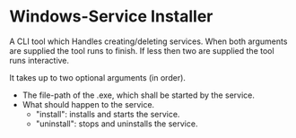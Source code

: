 # Windows-Service Installer
A CLI tool which Handles creating/deleting services.
When both arguments are supplied the tool runs to finish.
If less then two are supplied the tool runs interactive.

It takes up to two optional arguments (in order).
- The file-path of the .exe, which shall be started by the service.
- What should happen to the service.
    - "install": installs and starts the service.
    - "uninstall": stops and uninstalls the service.
